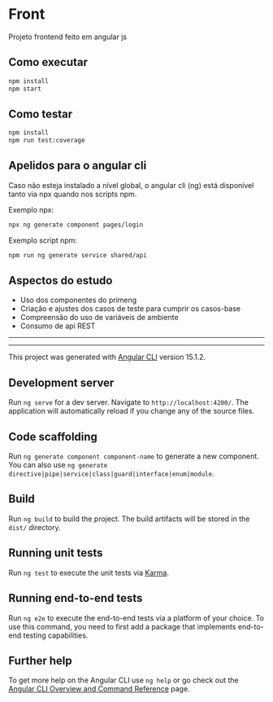 # Front

Projeto frontend feito em angular js

## Como executar

```bash
npm install
npm start
```

## Como testar

```bash
npm install
npm run test:coverage
```

## Apelidos para o angular cli

Caso não esteja instalado a nível global, o angular cli (ng) está disponível
tanto via npx quando nos scripts npm.

Exemplo npx:

```bash
npx ng generate component pages/login
```

Exemplo script npm:

```bash
npm run ng generate service shared/api
```

## Aspectos do estudo

- Uso dos componentes do primeng
- Criação e ajustes dos casos de teste para cumprir os casos-base
- Compreensão do uso de variáveis de ambiente
- Consumo de api REST

<hr/>
<hr/>

This project was generated with [Angular CLI](https://github.com/angular/angular-cli)
version 15.1.2.

## Development server

Run `ng serve` for a dev server. Navigate to `http://localhost:4200/`. The application will automatically reload if you change any of the source files.

## Code scaffolding

Run `ng generate component component-name` to generate a new component. You can also use `ng generate directive|pipe|service|class|guard|interface|enum|module`.

## Build

Run `ng build` to build the project. The build artifacts will be stored in the `dist/` directory.

## Running unit tests

Run `ng test` to execute the unit tests via [Karma](https://karma-runner.github.io).

## Running end-to-end tests

Run `ng e2e` to execute the end-to-end tests via a platform of your choice. To use this command, you need to first add a package that implements end-to-end testing capabilities.

## Further help

To get more help on the Angular CLI use `ng help` or go check out the [Angular CLI Overview and Command Reference](https://angular.io/cli) page.
